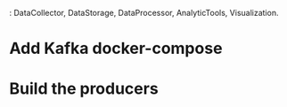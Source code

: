 : DataCollector, DataStorage, DataProcessor, AnalyticTools, Visualization.


# Add Kafka docker-compose
# Build the producers 